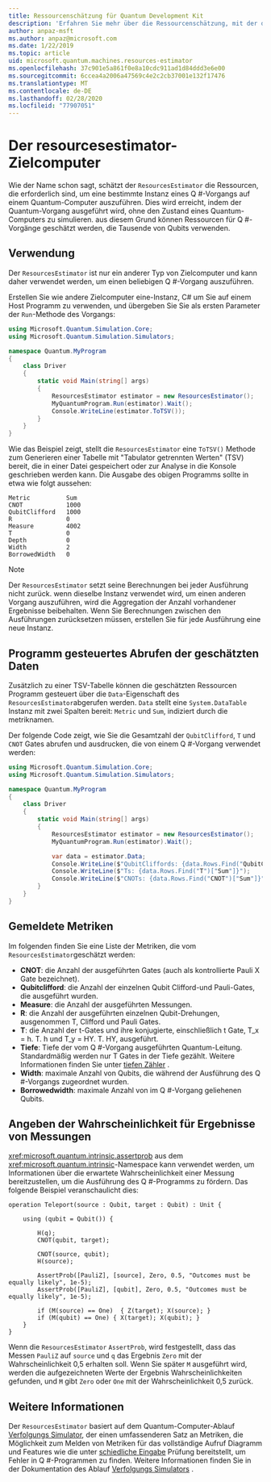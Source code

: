 ```yaml
---
title: Ressourcenschätzung für Quantum Development Kit
description: 'Erfahren Sie mehr über die Ressourcenschätzung, mit der die Ressourcen geschätzt werden, die zum Ausführen einer bestimmten Instanz eines Q #-Vorgangs auf einem Quantum-Computer erforderlich sind.'
author: anpaz-msft
ms.author: anpaz@microsoft.com
ms.date: 1/22/2019
ms.topic: article
uid: microsoft.quantum.machines.resources-estimator
ms.openlocfilehash: 37c901e5a861f0e8a10cdc911ad1d84ddd3e6e00
ms.sourcegitcommit: 6ccea4a2006a47569c4e2c2cb37001e132f17476
ms.translationtype: MT
ms.contentlocale: de-DE
ms.lasthandoff: 02/28/2020
ms.locfileid: "77907051"
---
```

# <a name="the-resourcesestimator-target-machine"></a>Der resourcesestimator-Zielcomputer

Wie der Name schon sagt, schätzt der `ResourcesEstimator` die Ressourcen, die erforderlich sind, um eine bestimmte Instanz eines Q #-Vorgangs auf einem Quantum-Computer auszuführen.
Dies wird erreicht, indem der Quantum-Vorgang ausgeführt wird, ohne den Zustand eines Quantum-Computers zu simulieren. aus diesem Grund können Ressourcen für Q #-Vorgänge geschätzt werden, die Tausende von Qubits verwenden.

## <a name="usage"></a>Verwendung

Der `ResourcesEstimator` ist nur ein anderer Typ von Zielcomputer und kann daher verwendet werden, um einen beliebigen Q #-Vorgang auszuführen. 

Erstellen Sie wie andere Zielcomputer eine-Instanz, C# um Sie auf einem Host Programm zu verwenden, und übergeben Sie Sie als ersten Parameter der `Run`-Methode des Vorgangs:

```csharp
using Microsoft.Quantum.Simulation.Core;
using Microsoft.Quantum.Simulation.Simulators;

namespace Quantum.MyProgram
{
    class Driver
    {
        static void Main(string[] args)
        {
            ResourcesEstimator estimator = new ResourcesEstimator();
            MyQuantumProgram.Run(estimator).Wait();
            Console.WriteLine(estimator.ToTSV());
        }
    }
}
```

Wie das Beispiel zeigt, stellt die `ResourcesEstimator` eine `ToTSV()` Methode zum Generieren einer Tabelle mit "Tabulator getrennten Werten" (TSV) bereit, die in einer Datei gespeichert oder zur Analyse in die Konsole geschrieben werden kann. Die Ausgabe des obigen Programms sollte in etwa wie folgt aussehen:

```Output
Metric          Sum
CNOT            1000
QubitClifford   1000
R               0
Measure         4002
T               0
Depth           0
Width           2
BorrowedWidth   0
```

> [!NOTE]
> Der `ResourcesEstimator` setzt seine Berechnungen bei jeder Ausführung nicht zurück. wenn dieselbe Instanz verwendet wird, um einen anderen Vorgang auszuführen, wird die Aggregation der Anzahl vorhandener Ergebnisse beibehalten.
> Wenn Sie Berechnungen zwischen den Ausführungen zurücksetzen müssen, erstellen Sie für jede Ausführung eine neue Instanz.


## <a name="programmatically-retrieving-the-estimated-data"></a>Programm gesteuertes Abrufen der geschätzten Daten

Zusätzlich zu einer TSV-Tabelle können die geschätzten Ressourcen Programm gesteuert über die `Data`-Eigenschaft des `ResourcesEstimator`abgerufen werden. `Data` stellt eine `System.DataTable` Instanz mit zwei Spalten bereit: `Metric` und `Sum`, indiziert durch die metriknamen.

Der folgende Code zeigt, wie Sie die Gesamtzahl der `QubitClifford`, `T` und `CNOT` Gates abrufen und ausdrucken, die von einem Q #-Vorgang verwendet werden:

```csharp
using Microsoft.Quantum.Simulation.Core;
using Microsoft.Quantum.Simulation.Simulators;

namespace Quantum.MyProgram
{
    class Driver
    {
        static void Main(string[] args)
        {
            ResourcesEstimator estimator = new ResourcesEstimator();
            MyQuantumProgram.Run(estimator).Wait();

            var data = estimator.Data;
            Console.WriteLine($"QubitCliffords: {data.Rows.Find("QubitClifford")["Sum"]}");
            Console.WriteLine($"Ts: {data.Rows.Find("T")["Sum"]}");
            Console.WriteLine($"CNOTs: {data.Rows.Find("CNOT")["Sum"]}");
        }
    }
}
```

## <a name="metrics-reported"></a>Gemeldete Metriken

Im folgenden finden Sie eine Liste der Metriken, die vom `ResourcesEstimator`geschätzt werden:

* __CNOT__: die Anzahl der ausgeführten Gates (auch als kontrollierte Pauli X Gate bezeichnet).
* __Qubitclifford__: die Anzahl der einzelnen Qubit Clifford-und Pauli-Gates, die ausgeführt wurden.
* __Measure__: die Anzahl der ausgeführten Messungen.
* __R__: die Anzahl der ausgeführten einzelnen Qubit-Drehungen, ausgenommen T, Clifford und Pauli Gates.
* __T__: die Anzahl der t-Gates und ihre konjugierte, einschließlich t Gate, T_x = h. T. h und T_y = HY. T. HY, ausgeführt.
* __Tiefe__: Tiefe der vom Q #-Vorgang ausgeführten Quantum-Leitung. Standardmäßig werden nur T Gates in der Tiefe gezählt. Weitere Informationen finden Sie unter [tiefen Zähler](xref:microsoft.quantum.machines.qc-trace-simulator.depth-counter) .
* __Width__: maximale Anzahl von Qubits, die während der Ausführung des Q #-Vorgangs zugeordnet wurden.
* __Borrowedwidth__: maximale Anzahl von im Q #-Vorgang geliehenen Qubits.


## <a name="providing-the-probability-of-measurement-outcomes"></a>Angeben der Wahrscheinlichkeit für Ergebnisse von Messungen

<xref:microsoft.quantum.intrinsic.assertprob> aus dem <xref:microsoft.quantum.intrinsic>-Namespace kann verwendet werden, um Informationen über die erwartete Wahrscheinlichkeit einer Messung bereitzustellen, um die Ausführung des Q #-Programms zu fördern. Das folgende Beispiel veranschaulicht dies:

```qsharp
operation Teleport(source : Qubit, target : Qubit) : Unit {

    using (qubit = Qubit()) {

        H(q);
        CNOT(qubit, target);

        CNOT(source, qubit);
        H(source);

        AssertProb([PauliZ], [source], Zero, 0.5, "Outcomes must be equally likely", 1e-5);
        AssertProb([PauliZ], [qubit], Zero, 0.5, "Outcomes must be equally likely", 1e-5);

        if (M(source) == One)  { Z(target); X(source); }
        if (M(qubit) == One) { X(target); X(qubit); }
    }
}
```

Wenn die `ResourcesEstimator` `AssertProb`, wird festgestellt, dass das Messen `PauliZ` auf `source` und `q` das Ergebnis `Zero` mit der Wahrscheinlichkeit 0,5 erhalten soll. Wenn Sie später `M` ausgeführt wird, werden die aufgezeichneten Werte der Ergebnis Wahrscheinlichkeiten gefunden, und `M` gibt `Zero` oder `One` mit der Wahrscheinlichkeit 0,5 zurück.


## <a name="see-also"></a>Weitere Informationen

Der `ResourcesEstimator` basiert auf dem Quantum-Computer-Ablauf [Verfolgungs Simulator](xref:microsoft.quantum.machines.qc-trace-simulator.intro), der einen umfassenderen Satz an Metriken, die Möglichkeit zum Melden von Metriken für das vollständige Aufruf Diagramm und Features wie die unter [schiedliche Eingabe](xref:microsoft.quantum.machines.qc-trace-simulator.distinct-inputs) Prüfung bereitstellt, um Fehler in Q #-Programmen zu finden. Weitere Informationen finden Sie in der Dokumentation des Ablauf [Verfolgungs Simulators](xref:microsoft.quantum.machines.qc-trace-simulator.intro) .

